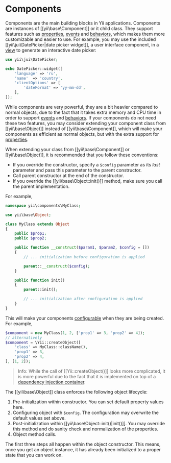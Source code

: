 Components
==========

Components are the main building blocks in Yii applications. Components are instances of [[yii\base\Component]]
or it child class. They support features such as [properties](basic-properties.md), [events](basic-events.md) and
[behaviors](basic-behaviors.md), which makes them more customizable and easier to use. For example, you may use
the included [[yii\jui\DatePicker|date picker widget]], a user interface component, in a [view](structure-view.md)
to generate an interactive date picker:

```php
use yii\jui\DatePicker;

echo DatePicker::widget([
    'language' => 'ru',
    'name'  => 'country',
    'clientOptions' => [
        'dateFormat' => 'yy-mm-dd',
    ],
]);
```

While components are very powerful, they are a bit heavier compared to normal objects, due to the fact that
it takes extra memory and CPU time in order to support [events](basic-events.md) and [behaviors](basic-behaviors.md).
If your components do not need these two features, you may consider extending your component class from
[[yii\base\Object]] instead of [[yii\base\Component]], which will make your components as efficient as normal objects,
but with the extra support for [properties](basic-properties.md).

When extending your class from [[yii\base\Component]] or [[yii\base\Object]], it is recommended that you follow
these conventions:

- If you override the constructor, specify a `$config` parameter as its *last* parameter and pass this parameter
  to the parent constructor.
- Call parent constructor at the end of the constructor.
- If you override the [[yii\base\Object::init()]] method, make sure you call the parent implementation.

For example,

```php
namespace yii\components\MyClass;

use yii\base\Object;

class MyClass extends Object
{
    public $prop1;
    public $prop2;

    public function __construct($param1, $param2, $config = [])
    {
        // ... initialization before configuration is applied

        parent::__construct($config);
    }

    public function init()
    {
        parent::init();

        // ... initialization after configuration is applied
    }
}
```

This will make your components [configurable](basic-configs.md) when they are being created. For example,

```php
$component = new MyClass(1, 2, ['prop1' => 3, 'prop2' => 4]);
// alternatively
$component = \Yii::createObject([
    'class' => MyClass::className(),
    'prop1' => 3,
    'prop2' => 4,
], [1, 2]);
```

> Info: While the call of [[Yii::createObject()]] looks more complicated, it is more powerful due to
  the fact that it is implemented on top of a [dependency injection container](basic-di-container.md).
  

The [[yii\base\Object]] class enforces the following object lifecycle:

1. Pre-initialization within constructor. You can set default property values here.
2. Configuring object with `$config`. The configuration may overwrite the default values set above.
3. Post-initialization within [[yii\base\Object::init()|init()]]. You may override this method
   and do sanity check and normalization of the properties.
4. Object method calls.

The first three steps all happen within the object constructor. This means, once you get an object instance,
it has already been initialized to a proper state that you can work on.
